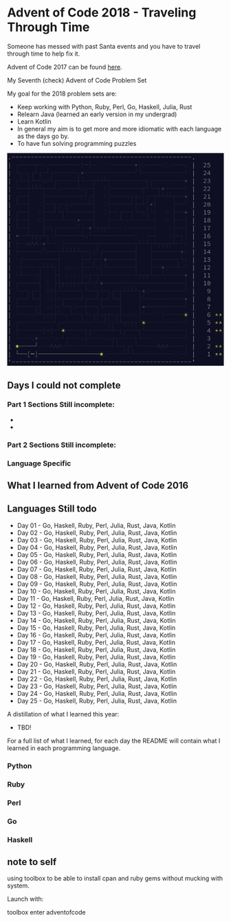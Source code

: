 # Advent of Code 2018 - Traveling Through Time 

Someone has messed with past Santa events and you have to travel through time to help fix it.

Advent of Code 2017 can be found [here](https://adventofcode.com/2018).

My Seventh (check) Advent of Code Problem Set

My goal for the 2018 problem sets are:

- Keep working with Python, Ruby, Perl, Go, Haskell, Julia, Rust
- Relearn Java (learned an early version in my undergrad)
- Learn Kotlin
- In general my aim is to get more and more idiomatic with each language as the days go by.
- To have fun solving programming puzzles

![progress](https://github.com/djotaku/adventofcode/blob/main/screenshots/2017/2017_20221227.png)

## Days I could not complete
### Part 1 Sections Still incomplete:
- 
- 
### Part 2 Sections Still incomplete:

### Language Specific

## What I learned from Advent of Code 2016

## Languages Still todo
- Day 01 - Go, Haskell, Ruby, Perl, Julia, Rust, Java, Kotlin
- Day 02 - Go, Haskell, Ruby, Perl, Julia, Rust, Java, Kotlin
- Day 03 - Go, Haskell, Ruby, Perl, Julia, Rust, Java, Kotlin
- Day 04 - Go, Haskell, Ruby, Perl, Julia, Rust, Java, Kotlin
- Day 05 - Go, Haskell, Ruby, Perl, Julia, Rust, Java, Kotlin
- Day 06 - Go, Haskell, Ruby, Perl, Julia, Rust, Java, Kotlin
- Day 07 - Go, Haskell, Ruby, Perl, Julia, Rust, Java, Kotlin
- Day 08 - Go, Haskell, Ruby, Perl, Julia, Rust, Java, Kotlin
- Day 09 - Go, Haskell, Ruby, Perl, Julia, Rust, Java, Kotlin
- Day 10 - Go, Haskell, Ruby, Perl, Julia, Rust, Java, Kotlin
- Day 11 - Go, Haskell, Ruby, Perl, Julia, Rust, Java, Kotlin
- Day 12 - Go, Haskell, Ruby, Perl, Julia, Rust, Java, Kotlin
- Day 13 - Go, Haskell, Ruby, Perl, Julia, Rust, Java, Kotlin
- Day 14 - Go, Haskell, Ruby, Perl, Julia, Rust, Java, Kotlin
- Day 15 - Go, Haskell, Ruby, Perl, Julia, Rust, Java, Kotlin
- Day 16 - Go, Haskell, Ruby, Perl, Julia, Rust, Java, Kotlin
- Day 17 - Go, Haskell, Ruby, Perl, Julia, Rust, Java, Kotlin
- Day 18 - Go, Haskell, Ruby, Perl, Julia, Rust, Java, Kotlin
- Day 19 - Go, Haskell, Ruby, Perl, Julia, Rust, Java, Kotlin
- Day 20 - Go, Haskell, Ruby, Perl, Julia, Rust, Java, Kotlin
- Day 21 - Go, Haskell, Ruby, Perl, Julia, Rust, Java, Kotlin
- Day 22 - Go, Haskell, Ruby, Perl, Julia, Rust, Java, Kotlin
- Day 23 - Go, Haskell, Ruby, Perl, Julia, Rust, Java, Kotlin
- Day 24 - Go, Haskell, Ruby, Perl, Julia, Rust, Java, Kotlin
- Day 25 - Go, Haskell, Ruby, Perl, Julia, Rust, Java, Kotlin

A distillation of what I learned this year:
- TBD!


For a full list of what I learned, for each day the README will contain what I learned in each programming language.

### Python

### Ruby


### Perl

### Go

### Haskell

## note to self

using toolbox to be able to install cpan and ruby gems without mucking with system.

Launch with:

toolbox enter adventofcode
